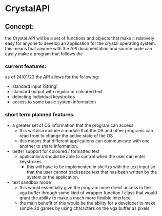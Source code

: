 # CrystalAPI

## Concept:

the Crystal API will be a set of functions and objects that make it relatively easy for anyone to develop an application
for the crystal operating system.
this means that anyone with the API documentation and source code can easily make a program that follows the 

### current features:
as of 24/01/23 the API allows for the following:
- standard input (String)
- standard output with regular or coloured text
- detecting individual keystrokes
- access to some basic system information

### short term planned features:
- a greater set of OS information that the program can access
	- this will also include a module that the OS and other programs can read from to change the active state of the OS
	- this means that different applications can communicate with one another to share information.
- better support for coloured / formatted text
	- applications should be able to control when the user can enter keystrokes
		- this will have to be implemented in shell.rs with the text input so that the user cannot backspace text
		that has been written by the system or the application.
- text sandbox mode
	- this would essentially give the program more direct access to the vga buffer through some kind of wrapper function 
	/ class that would grant the ability to make a much more flexible interface.
	- the main benefit of this would be the ability for a developer to make simple 2d games by using characters on the vga
	buffer as pixels
